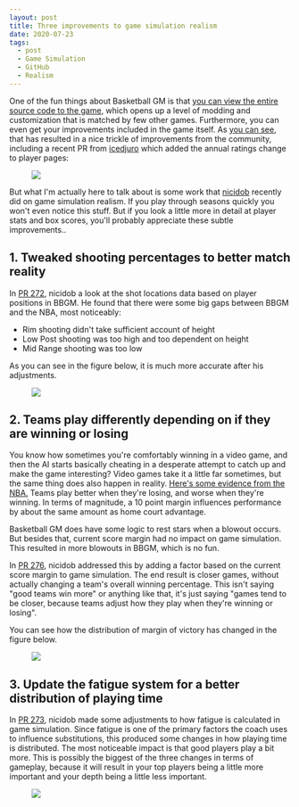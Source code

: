 ```yaml
---
layout: post
title: Three improvements to game simulation realism
date: 2020-07-23
tags:
  - post
  - Game Simulation
  - GitHub
  - Realism
---
```


One of the fun things about Basketball GM is that [you can view the entire source code to the game](https://github.com/zengm-games/zengm), which opens up a level of modding and customization that is matched by few other games. Furthermore, you can even get your improvements included in the game itself. As [you can see](https://github.com/zengm-games/zengm/pulls?q=is%3Apr+is%3Amerged), that has resulted in a nice trickle of improvements from the community, including a recent PR from [icedjuro](https://github.com/icedjuro) which added the annual ratings change to player pages:

<!--more-->

<figure><img src="/files/ratings-overview.png" class="img-fluid"></figure>

But what I'm actually here to talk about is some work that [nicidob](https://nicidob.github.io/) recently did on game simulation realism. If you play through seasons quickly you won't even notice this stuff. But if you look a little more in detail at player stats and box scores, you'll probably appreciate these subtle improvements..

## 1. Tweaked shooting percentages to better match reality

In [PR 272](https://github.com/zengm-games/zengm/pull/272), nicidob a look at the shot locations data based on player positions in BBGM. He found that there were some big gaps between BBGM and the NBA, most noticeably:

- Rim shooting didn't take sufficient account of height
- Low Post shooting was too high and too dependent on height
- Mid Range shooting was too low

As you can see in the figure below, it is much more accurate after his adjustments.

<figure><a href="/files/gamesim-realism-1.png"><img src="/files/gamesim-realism-1.png" class="img-fluid"></a></figure>

## 2. Teams play differently depending on if they are winning or losing

You know how sometimes you're comfortably winning in a video game, and then the AI starts basically cheating in a desperate attempt to catch up and make the game interesting? Video games take it a little far sometimes, but the same thing does also happen in reality. [Here's some evidence from the NBA.](http://apbr.org/metrics/viewtopic.php?f=2&t=8501&start=0) Teams play better when they're losing, and worse when they're winning. In terms of magnitude, a 10 point margin influences performance by about the same amount as home court advantage.

Basketball GM does have some logic to rest stars when a blowout occurs. But besides that, current score margin had no impact on game simulation. This resulted in more blowouts in BBGM, which is no fun.

In [PR 276](https://github.com/zengm-games/zengm/pull/276), nicidob addressed this by adding a factor based on the current score margin to game simulation. The end result is closer games, without actually changing a team's overall winning percentage. This isn't saying "good teams win more" or anything like that, it's just saying "games tend to be closer, because teams adjust how they play when they're winning or losing".

You can see how the distribution of margin of victory has changed in the figure below.

<figure><img src="/files/gamesim-realism-2.png" class="img-fluid"></figure>

## 3. Update the fatigue system for a better distribution of playing time

In [PR 273](https://github.com/zengm-games/zengm/pull/273), nicidob made some adjustments to how fatigue is calculated in game simulation. Since fatigue is one of the primary factors the coach uses to influence substitutions, this produced some changes in how playing time is distributed. The most noticeable impact is that good players play a bit more. This is possibly the biggest of the three changes in terms of gameplay, because it will result in your top players being a little more important and your depth being a little less important.

<figure><img src="/files/gamesim-realism-3.png" class="img-fluid"></figure>
